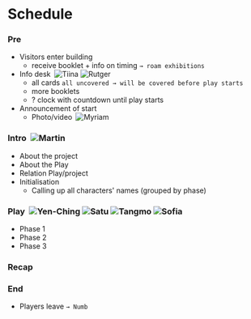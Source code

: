 # Schedule

### Pre
- Visitors enter building
	- receive booklet + info on timing `→ roam exhibitions`
- Info desk&ensp;![Tiina](https://img.shields.io/static/v1?label=&message=Tiina&style=flat-square&color=c93) ![Rutger](https://img.shields.io/static/v1?label=&message=Rutger&style=flat-square&color=c93)
	- all cards `all uncovered → will be covered before play starts`
	- more booklets
	- ? clock with countdown until play starts
- Announcement of start
	- Photo/video&ensp;![Myriam](https://img.shields.io/static/v1?label=&message=Myriam&style=flat-square&color=c93)


### Intro&ensp;![Martin](https://img.shields.io/static/v1?label=&message=Martin&style=flat-square&color=c93)
- About the project
- About the Play
- Relation Play/project
- Initialisation
	- Calling up all characters' names (grouped by phase)


### Play&ensp;![Yen-Ching](https://img.shields.io/static/v1?label=&message=Yen-Ching&style=flat-square&color=c93) ![Satu](https://img.shields.io/static/v1?label=&message=Satu&style=flat-square&color=c93) ![Tangmo](https://img.shields.io/static/v1?label=&message=Tangmo&style=flat-square&color=c93) ![Sofia](https://img.shields.io/static/v1?label=&message=Sofia&style=flat-square&color=c93)
- Phase 1
- Phase 2
- Phase 3


### Recap


### End
- Players leave `→ Numb`
